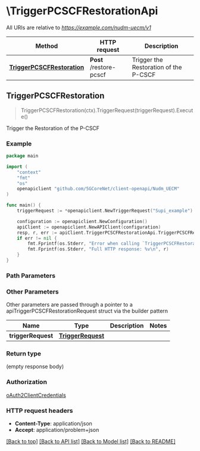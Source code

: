 # \TriggerPCSCFRestorationApi

All URIs are relative to *https://example.com/nudm-uecm/v1*

Method | HTTP request | Description
------------- | ------------- | -------------
[**TriggerPCSCFRestoration**](TriggerPCSCFRestorationApi.md#TriggerPCSCFRestoration) | **Post** /restore-pcscf | Trigger the Restoration of the P-CSCF



## TriggerPCSCFRestoration

> TriggerPCSCFRestoration(ctx).TriggerRequest(triggerRequest).Execute()

Trigger the Restoration of the P-CSCF

### Example

```go
package main

import (
    "context"
    "fmt"
    "os"
    openapiclient "github.com/5GCoreNet/client-openapi/Nudm_UECM"
)

func main() {
    triggerRequest := *openapiclient.NewTriggerRequest("Supi_example") // TriggerRequest | 

    configuration := openapiclient.NewConfiguration()
    apiClient := openapiclient.NewAPIClient(configuration)
    resp, r, err := apiClient.TriggerPCSCFRestorationApi.TriggerPCSCFRestoration(context.Background()).TriggerRequest(triggerRequest).Execute()
    if err != nil {
        fmt.Fprintf(os.Stderr, "Error when calling `TriggerPCSCFRestorationApi.TriggerPCSCFRestoration``: %v\n", err)
        fmt.Fprintf(os.Stderr, "Full HTTP response: %v\n", r)
    }
}
```

### Path Parameters



### Other Parameters

Other parameters are passed through a pointer to a apiTriggerPCSCFRestorationRequest struct via the builder pattern


Name | Type | Description  | Notes
------------- | ------------- | ------------- | -------------
 **triggerRequest** | [**TriggerRequest**](TriggerRequest.md) |  | 

### Return type

 (empty response body)

### Authorization

[oAuth2ClientCredentials](../README.md#oAuth2ClientCredentials)

### HTTP request headers

- **Content-Type**: application/json
- **Accept**: application/problem+json

[[Back to top]](#) [[Back to API list]](../README.md#documentation-for-api-endpoints)
[[Back to Model list]](../README.md#documentation-for-models)
[[Back to README]](../README.md)

